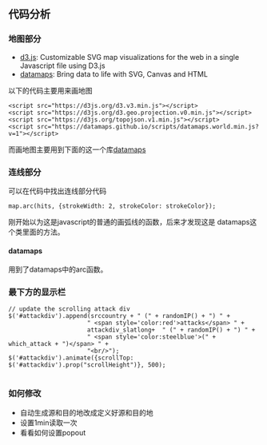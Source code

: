 ## 代码分析
### 地图部分
- [d3.js](https://github.com/d3/d3):
Customizable SVG map visualizations for the web in a single Javascript file using D3.js
- [datamaps](https://github.com/markmarkoh/datamaps/):
Bring data to life with SVG, Canvas and HTML



以下的代码主要用来画地图

```
<script src="https://d3js.org/d3.v3.min.js"></script>
<script src="https://d3js.org/d3.geo.projection.v0.min.js"></script>
<script src="https://d3js.org/topojson.v1.min.js"></script>
<script src="https://datamaps.github.io/scripts/datamaps.world.min.js?v=1"></script>
```
而画地图主要用到下面的这一个库[datamaps](https://github.com/markmarkoh/datamaps/)

### 连线部分

可以在代码中找出连线部分代码
```
map.arc(hits, {strokeWidth: 2, strokeColor: strokeColor});
```
刚开始以为这是javascript的普通的画弧线的函数，后来才发现这是
datamaps这个类里面的方法。

#### datamaps
用到了datamaps中的arc函数。


### 最下方的显示栏

```
// update the scrolling attack div
$('#attackdiv').append(srccountry + " (" + randomIP() + ") " +
                      " <span style='color:red'>attacks</span> " +
                      attackdiv_slatlong+  " (" + randomIP() + ") " +
                      " <span style='color:steelblue'>(" + which_attack + ")</span> " +
                      "<br/>");
$('#attackdiv').animate({scrollTop: $('#attackdiv').prop("scrollHeight")}, 500);


```

### 如何修改
- 自动生成源和目的地改成定义好源和目的地
- 设置1min读取一次
- 看看如何设置popout


